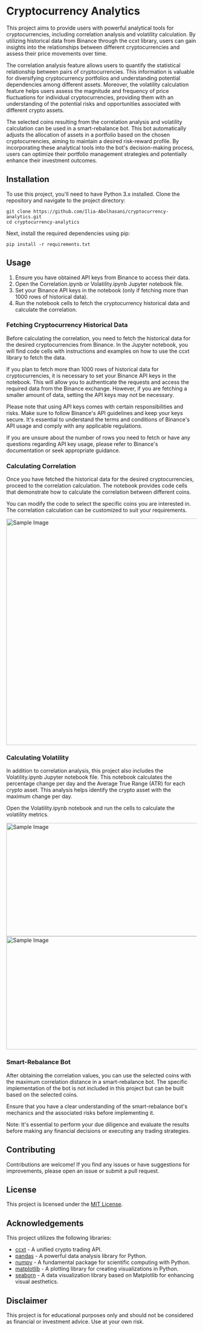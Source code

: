 # Cryptocurrency Analytics

This project aims to provide users with powerful analytical tools for cryptocurrencies, including correlation analysis and volatility calculation. By utilizing historical data from Binance through the ccxt library, users can gain insights into the relationships between different cryptocurrencies and assess their price movements over time.

The correlation analysis feature allows users to quantify the statistical relationship between pairs of cryptocurrencies. This information is valuable for diversifying cryptocurrency portfolios and understanding potential dependencies among different assets. Moreover, the volatility calculation feature helps users assess the magnitude and frequency of price fluctuations for individual cryptocurrencies, providing them with an understanding of the potential risks and opportunities associated with different crypto assets.

The selected coins resulting from the correlation analysis and volatility calculation can be used in a smart-rebalance bot. This bot automatically adjusts the allocation of assets in a portfolio based on the chosen cryptocurrencies, aiming to maintain a desired risk-reward profile. By incorporating these analytical tools into the bot's decision-making process, users can optimize their portfolio management strategies and potentially enhance their investment outcomes.


## Installation

To use this project, you'll need to have Python 3.x installed. Clone the repository and navigate to the project directory:

```shell
git clone https://github.com/Ilia-Abolhasani/cryptocurrency-analytics.git
cd cryptocurrency-analytics
```

Next, install the required dependencies using pip:
```shell
pip install -r requirements.txt
```

## Usage

1. Ensure you have obtained API keys from Binance to access their data.
2. Open the Correlation.ipynb or Volatility.ipynb Jupyter notebook file.
3. Set your Binance API keys in the notebook (only if fetching more than 1000 rows of historical data).
4. Run the notebook cells to fetch the cryptocurrency historical data and calculate the correlation.

### Fetching Cryptocurrency Historical Data

Before calculating the correlation, you need to fetch the historical data for the desired cryptocurrencies from Binance. In the Jupyter notebook, you will find code cells with instructions and examples on how to use the ccxt library to fetch the data.

If you plan to fetch more than 1000 rows of historical data for cryptocurrencies, it is necessary to set your Binance API keys in the notebook. This will allow you to authenticate the requests and access the required data from the Binance exchange. However, if you are fetching a smaller amount of data, setting the API keys may not be necessary.

Please note that using API keys comes with certain responsibilities and risks. Make sure to follow Binance's API guidelines and keep your keys secure. It's essential to understand the terms and conditions of Binance's API usage and comply with any applicable regulations.

If you are unsure about the number of rows you need to fetch or have any questions regarding API key usage, please refer to Binance's documentation or seek appropriate guidance.

### Calculating Correlation
Once you have fetched the historical data for the desired cryptocurrencies, proceed to the correlation calculation. The notebook provides code cells that demonstrate how to calculate the correlation between different coins.

You can modify the code to select the specific coins you are interested in. The correlation calculation can be customized to suit your requirements.

<img src="https://github.com/Ilia-Abolhasani/cryptocurrency-correlation/blob/main/images/heatmap.png?raw=true" alt="Sample Image" width="600" height="600">

### Calculating Volatility
In addition to correlation analysis, this project also includes the Volatility.ipynb Jupyter notebook file. This notebook calculates the percentage change per day and the Average True Range (ATR) for each crypto asset. This analysis helps identify the crypto asset with the maximum change per day.

Open the Volatility.ipynb notebook and run the cells to calculate the volatility metrics.

<img src="https://github.com/Ilia-Abolhasani/cryptocurrency-correlation/blob/main/images/percentage_change.png?raw=true" alt="Sample Image" width="900" height="300">

<img src="https://github.com/Ilia-Abolhasani/cryptocurrency-correlation/blob/main/images/atr_example.png?raw=true" alt="Sample Image" width="900" height="300">

### Smart-Rebalance Bot

After obtaining the correlation values, you can use the selected coins with the maximum correlation distance in a smart-rebalance bot. The specific implementation of the bot is not included in this project but can be built based on the selected coins.

Ensure that you have a clear understanding of the smart-rebalance bot's mechanics and the associated risks before implementing it.

Note: It's essential to perform your due diligence and evaluate the results before making any financial decisions or executing any trading strategies.

## Contributing

Contributions are welcome! If you find any issues or have suggestions for improvements, please open an issue or submit a pull request.

## License

This project is licensed under the [MIT License](LICENSE).

## Acknowledgements

This project utilizes the following libraries:

- [ccxt](https://github.com/ccxt/ccxt) - A unified crypto trading API.
- [pandas](https://pandas.pydata.org/) - A powerful data analysis library for Python.
- [numpy](https://numpy.org/) - A fundamental package for scientific computing with Python.
- [matplotlib](https://matplotlib.org/) - A plotting library for creating visualizations in Python.
- [seaborn](https://seaborn.pydata.org/) - A data visualization library based on Matplotlib for enhancing visual aesthetics.

## Disclaimer

This project is for educational purposes only and should not be considered as financial or investment advice. Use at your own risk.
